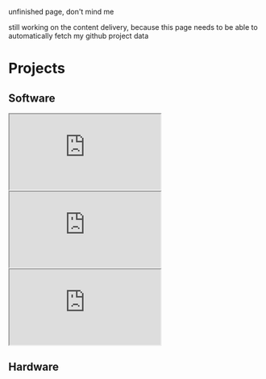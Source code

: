 unfinished page, don't mind me

still working on the content delivery, because this page
needs to be able to automatically fetch my github project data

# Projects
## Software
<iframe src="https://repcomm.github.io/colorsync/colorsync.html" class="gitembed"></iframe>
<iframe src="https://repcomm.github.io/hylitejs/example.html" class="gitembed"></iframe>

<iframe src="https://repcomm.github.io/novofont/novofont" class="gitembed"></iframe>

## Hardware
